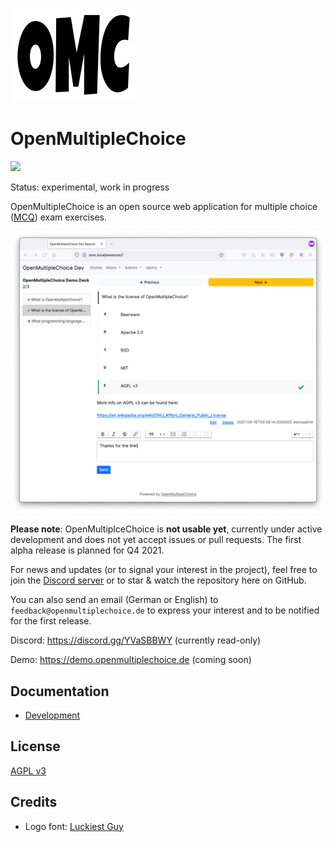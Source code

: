![OpenMultipleChoice logo](logo/omc.png)

# OpenMultipleChoice

![](https://github.com/openmultiplechoice/openmultiplechoice/workflows/CI/badge.svg)

Status: experimental, work in progress

OpenMultipleChoice is an open source web application for multiple choice
([MCQ](https://en.wikipedia.org/wiki/Multiple_choice)) exam exercises.

![](docs/images/omc-screenshot.png)

**Please note**: OpenMultiplceChoice is **not usable yet**, currently under active
development and does not yet accept issues or pull requests. The first alpha release
is planned for Q4 2021.

For news and updates (or to signal your interest in the project), feel free to
join the [Discord server](https://discord.gg/YVaSBBWY) or to star & watch the
repository here on GitHub.

You can also send an email (German or English) to `feedback@openmultiplechoice.de`
to express your interest and to be notified for the first release.

Discord: https://discord.gg/YVaSBBWY (currently read-only)

Demo: https://demo.openmultiplechoice.de (coming soon)

## Documentation

* [Development](docs/development.md)

## License

[AGPL v3](https://www.gnu.org/licenses/agpl-3.0.en.html)

## Credits

* Logo font: [Luckiest Guy](https://fonts.google.com/specimen/Luckiest+Guy)
